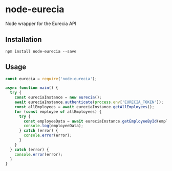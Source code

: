 # node-eurecia

Node wrapper for the Eurecia API

## Installation

`npm install node-eurecia --save`

## Usage

```javascript
const eurecia = require('node-eurecia');

async function main() {
  try {
    const eureciaInstance = new eurecia();
    await eureciaInstance.authenticate(process.env['EURECIA_TOKEN']);
    const allEmployees = await eureciaInstance.getAllEmployees();
    for (const employee of allEmployees) {
      try {
        const employeeData = await eureciaInstance.getEmployeeById(employee.id);
        console.log(employeeData);
      } catch (error) {
        console.error(error);
      }
    }
  } catch (error) {
    console.error(error);
  }
}
```
